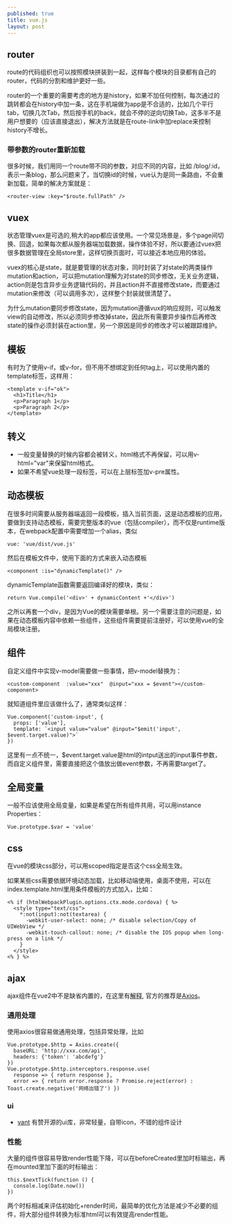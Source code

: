 ```yaml
---
published: true
title: vue.js
layout: post
---
```


## router
route的代码组织也可以按照模块拼装到一起，这样每个模块的目录都有自己的router，代码的分割和维护更好一些。

router的一个重要的需要考虑的地方是history，如果不加任何控制，每次通过<router-Link>的跳转都会在history中加一条，这在手机端做为app是不合适的，比如几个平行tab，切换几次Tab，然后按手机的back，就会不停的逆向切换Tab，这多半不是用户想要的（应该直接退出），解决方法就是在route-link中加replace来控制history不增长。

### 带参数的router重新加载
很多时候，我们用同一个route带不同的参数，对应不同的内容，比如 /blog/:id，表示一条blog，那么问题来了，当切换id的时候，vue认为是同一条路由，不会重新加载，简单的解决方案就是：

```
<router-view :key="$route.fullPath" />
```

## vuex
状态管理vuex是可选的,稍大的app都应该使用。一个常见场景是，多个page间切换、回退，如果每次都从服务器端加载数据，操作体验不好，所以要通过vuex把很多数据管理在全局store里，这样切换页面时，可以接近本地应用的体验。

vuex的核心是state，就是要管理的状态对象，同时封装了对state的两类操作mutation和action，可以把mutation理解为对state的同步修改，无关业务逻辑，action则是包含异步业务逻辑代码的，并且action并不直接修改state，而要通过mutation来修改（可以调用多次），这样整个封装就很清楚了。

为什么mutation要同步修改state，因为mutation遵循vux的响应规则，可以触发view的自动修改，所以必须同步修改掉state，因此所有需要异步操作后再修改state的操作必须封装在action里，另一个原因是同步的修改才可以被跟踪维护。

## 模板
有时为了使用v-if，或v-for，但不用不想绑定到任何tag上，可以使用内置的template标签，这样用：

```
<template v-if="ok">
  <h1>Title</h1>
  <p>Paragraph 1</p>
  <p>Paragraph 2</p>
</template>
```
## 转义
* 一般变量替换的时候内容都会被转义，html格式不再保留，可以用v-html="var"来保留html格式。
* 如果不希望vue处理一段标签，可以在上层标签加v-pre属性。

## 动态模板

在很多时间需要从服务器端返回一段模板，插入当前页面，这是动态模板的应用，要做到支持动态模板，需要完整版本的vue（包括compiler），而不仅是runtime版本，在webpack配置中需要增加一个alias，类似

```
vue: 'vue/dist/vue.js'
```

然后在模板文件中，使用下面的方式来嵌入动态模板
```
<component :is="dynamicTemplate()" />
```

dynamicTemplate函数需要返回编译好的模块，类似：
```
return Vue.compile('<div>' + dynamicContent +'</div>')
```

之所以再套一个div，是因为Vue的模块需要单根。另一个需要注意的问题是，如果在动态模板内容中依赖一些组件，这些组件需要提前注册好，可以使用vue的全局模块注册。

## 组件
自定义组件中实现v-model需要做一些事情，把v-model替换为：
```
<custom-component  :value="xxx"  @input="xxx = $event"></custom-component>
```
就知道组件里应该做什么了，通常类似这样：
```
Vue.component('custom-input', {
  props: ['value'],
  template: `<input value="value" @input="$emit('input', $event.target.value)">`
})
```
这里有一点不统一，$event.target.value是html的intput送出的input事件参数，而自定义组件里，需要直接把这个值放出做event参数，不再需要target了。

## 全局变量
一般不应该使用全局变量，如果是希望在所有组件共用，可以用instance Properties：

```
Vue.prototype.$var = 'value'
```

## css
在vue的模块css部分，可以用scoped指定是否这个css全局生效。

如果某些css需要依据环境动态加载，比如移动端使用，桌面不使用，可以在index.template.html里用条件模板的方式加入，比如：

```
<% if (htmlWebpackPlugin.options.ctx.mode.cordova) { %>
  <style type="text/css">
    *:not(input):not(textarea) {
      -webkit-user-select: none; /* disable selection/Copy of UIWebView */
      -webkit-touch-callout: none; /* disable the IOS popup when long-press on a link */
    }
  </style>      
<% } %>
```


## ajax
ajax组件在vue2中不是缺省内置的，在这里有[解释](https://medium.com/the-vue-point/retiring-vue-resource-871a82880af4), 官方的推荐是[Axios](https://github.com/mzabriskie/axios)。

### 通用处理
使用axios很容易做通用处理，包括异常处理，比如
```
Vue.prototype.$http = Axios.create({
  baseURL: 'http://xxx.com/api',
  headers: {'token': 'abcdefg'}
})
Vue.prototype.$http.interceptors.response.use(
  response => { return response },
  error => { return error.response ? Promise.reject(error) : Toast.create.negative('网络出错了') })
```

### ui
* [vant](https://youzan.github.io/vant) 有赞开源的ui库，非常轻量，自带icon，不错的组件设计

### 性能

大量的组件很容易导致render性能下降，可以在beforeCreated里加时标输出，再在mounted里加下面的时标输出：
```
this.$nextTick(function () {
  console.log(Date.now())
})
```

两个时标相减来评估初始化+render时间，最简单的优化方法是减少不必要的组件，将大部分组件转换为标准html可以有效提高render性能。

